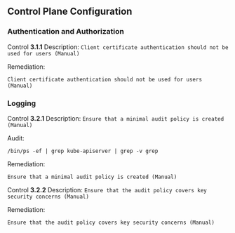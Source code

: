 
## Control Plane Configuration

### Authentication and Authorization

Control **3.1.1**
Description: `Client certificate authentication should not be used for users (Manual)`

Remediation:
```
Client certificate authentication should not be used for users (Manual)
```


### Logging

Control **3.2.1**
Description: `Ensure that a minimal audit policy is created (Manual)`

Audit:
```
/bin/ps -ef | grep kube-apiserver | grep -v grep
```

Remediation:
```
Ensure that a minimal audit policy is created (Manual)
```

Control **3.2.2**
Description: `Ensure that the audit policy covers key security concerns (Manual)`

Remediation:
```
Ensure that the audit policy covers key security concerns (Manual)
```

